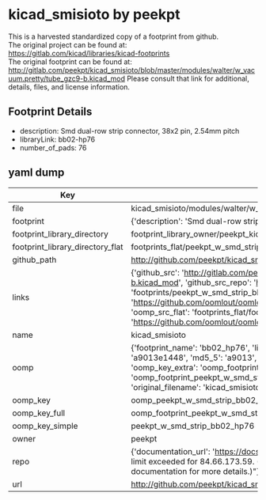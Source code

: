# kicad_smisioto by peekpt  
This is a harvested standardized copy of a footprint from github.  
The original project can be found at:  
https://gitlab.com/kicad/libraries/kicad-footprints  
The original footprint can be found at:
http://gitlab.com/peekpt/kicad_smisioto/blob/master/modules/walter/w_vacuum.pretty/tube_gzc9-b.kicad_mod
Please consult that link for additional, details, files, and license information.  
## Footprint Details
* description: Smd dual-row strip connector, 38x2 pin, 2.54mm pitch  
* libraryLink: bb02-hp76  
* number_of_pads: 76  
## yaml dump  
| Key | Value |  
| --- | --- |  
| file | kicad_smisioto/modules/walter/w_smd_strip.pretty/bb02-hp76.kicad_mod |  
| footprint | {'description': 'Smd dual-row strip connector, 38x2 pin, 2.54mm pitch', 'libraryLink': 'bb02-hp76', 'number_of_pads': 76} |  
| footprint_library_directory | footprint_library_owner/peekpt_kicad_smisioto |  
| footprint_library_directory_flat | footprints_flat/peekpt_w_smd_strip_bb02_hp76/working |  
| github_path | http://github.com/peekpt/kicad_smisioto/blob/master/modules/walter/w_smd_strip.pretty/bb02-hp76.kicad_mod |  
| links | {'github_src': 'http://gitlab.com/peekpt/kicad_smisioto/blob/master/modules/walter/w_vacuum.pretty/tube_gzc9-b.kicad_mod', 'github_src_repo': 'https://gitlab.com/kicad/libraries/kicad-footprints', 'oomp_bot': 'footprints/peekpt_w_smd_strip_bb02_hp76/working', 'oomp_bot_github': 'https://github.com/oomlout/oomlout_oomp_footprint_bot/tree/main/footprints/peekpt_w_smd_strip_bb02_hp76/working', 'oomp_src_flat': 'footprints_flat/footprints_flat/peekpt_w_smd_strip_bb02_hp76/working', 'oomp_src_flat_github': 'https://github.com/oomlout/oomlout_oomp_footprint_src/tree/main/footprints_flat/peekpt_w_smd_strip_bb02_hp76/working'} |  
| name | kicad_smisioto |  
| oomp | {'footprint_name': 'bb02_hp76', 'library_name': 'w_smd_strip', 'md5': 'a9013e1448f7b321936a3584448f5306', 'md5_10': 'a9013e1448', 'md5_5': 'a9013', 'md5_6': 'a9013e', 'oomp_key': 'oomp_peekpt_w_smd_strip_bb02_hp76', 'oomp_key_extra': 'oomp_footprint_peekpt_w_smd_strip_bb02_hp76', 'oomp_key_full': 'oomp_footprint_peekpt_w_smd_strip_bb02_hp76_a9013e', 'oomp_key_simple': 'peekpt_w_smd_strip_bb02_hp76', 'original_filename': 'kicad_smisioto/modules/walter/w_smd_strip.pretty/bb02-hp76.kicad_mod', 'owner_name': 'peekpt'} |  
| oomp_key | oomp_peekpt_w_smd_strip_bb02_hp76 |  
| oomp_key_full | oomp_footprint_peekpt_w_smd_strip_bb02_hp76 |  
| oomp_key_simple | peekpt_w_smd_strip_bb02_hp76 |  
| owner | peekpt |  
| repo | {'documentation_url': 'https://docs.github.com/rest/overview/resources-in-the-rest-api#rate-limiting', 'message': "API rate limit exceeded for 84.66.173.59. (But here's the good news: Authenticated requests get a higher rate limit. Check out the documentation for more details.)"} |  
| url | http://github.com/peekpt/kicad_smisioto |  

